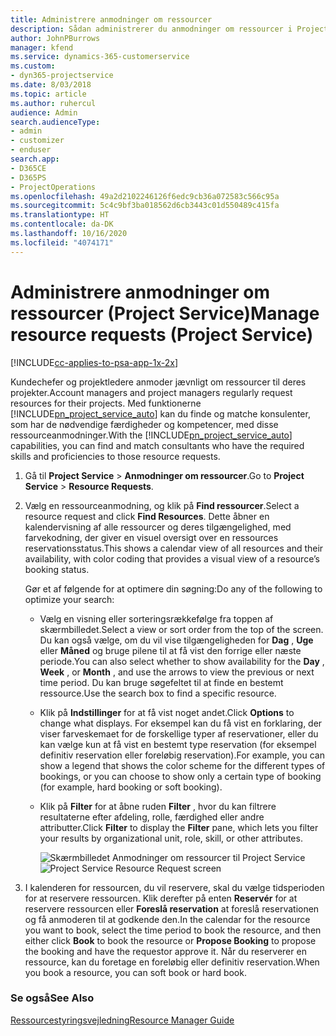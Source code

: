 ```yaml
---
title: Administrere anmodninger om ressourcer
description: Sådan administrerer du anmodninger om ressourcer i Project Service
author: JohnPBurrows
manager: kfend
ms.service: dynamics-365-customerservice
ms.custom:
- dyn365-projectservice
ms.date: 8/03/2018
ms.topic: article
ms.author: ruhercul
audience: Admin
search.audienceType:
- admin
- customizer
- enduser
search.app:
- D365CE
- D365PS
- ProjectOperations
ms.openlocfilehash: 49a2d2102246126f6edc9cb36a072583c566c95a
ms.sourcegitcommit: 5c4c9bf3ba018562d6cb3443c01d550489c415fa
ms.translationtype: HT
ms.contentlocale: da-DK
ms.lasthandoff: 10/16/2020
ms.locfileid: "4074171"
---
```

# <a name="manage-resource-requests-project-service"></a><span data-ttu-id="e8127-103">Administrere anmodninger om ressourcer (Project Service)</span><span class="sxs-lookup"><span data-stu-id="e8127-103">Manage resource requests (Project Service)</span></span>

[!INCLUDE[cc-applies-to-psa-app-1x-2x](../includes/cc-applies-to-psa-app-1x-2x.md)]

<span data-ttu-id="e8127-104">Kundechefer og projektledere anmoder jævnligt om ressourcer til deres projekter.</span><span class="sxs-lookup"><span data-stu-id="e8127-104">Account managers and project managers regularly request resources for their projects.</span></span> <span data-ttu-id="e8127-105">Med funktionerne [!INCLUDE[pn_project_service_auto](../includes/pn-project-service-auto.md)] kan du finde og matche konsulenter, som har de nødvendige færdigheder og kompetencer, med disse ressourceanmodninger.</span><span class="sxs-lookup"><span data-stu-id="e8127-105">With the [!INCLUDE[pn_project_service_auto](../includes/pn-project-service-auto.md)] capabilities, you can find and match consultants who have the required skills and proficiencies to those resource requests.</span></span>  
  
1. <span data-ttu-id="e8127-106">Gå til **Project Service** > **Anmodninger om ressourcer**.</span><span class="sxs-lookup"><span data-stu-id="e8127-106">Go to **Project Service** > **Resource Requests**.</span></span>  
  
2. <span data-ttu-id="e8127-107">Vælg en ressourceanmodning, og klik på **Find ressourcer**.</span><span class="sxs-lookup"><span data-stu-id="e8127-107">Select a resource request and click **Find Resources**.</span></span> <span data-ttu-id="e8127-108">Dette åbner en kalendervisning af alle ressourcer og deres tilgængelighed, med farvekodning, der giver en visuel oversigt over en ressources reservationsstatus.</span><span class="sxs-lookup"><span data-stu-id="e8127-108">This shows a calendar view of all resources and their availability, with color coding that provides a visual view of a resource’s booking status.</span></span>  
  
    <span data-ttu-id="e8127-109">Gør et af følgende for at optimere din søgning:</span><span class="sxs-lookup"><span data-stu-id="e8127-109">Do any of the following to optimize your search:</span></span>  
  
   -   <span data-ttu-id="e8127-110">Vælg en visning eller sorteringsrækkefølge fra toppen af skærmbilledet.</span><span class="sxs-lookup"><span data-stu-id="e8127-110">Select a view or sort order from the top of the screen.</span></span> <span data-ttu-id="e8127-111">Du kan også vælge, om du vil vise tilgængeligheden for **Dag** , **Uge** eller **Måned** og bruge pilene til at få vist den forrige eller næste periode.</span><span class="sxs-lookup"><span data-stu-id="e8127-111">You can also select whether to show availability for the **Day** , **Week** , or **Month** , and use the arrows to view the previous or next time period.</span></span> <span data-ttu-id="e8127-112">Du kan bruge søgefeltet til at finde en bestemt ressource.</span><span class="sxs-lookup"><span data-stu-id="e8127-112">Use the search box to find a specific resource.</span></span>  
  
   -   <span data-ttu-id="e8127-113">Klik på **Indstillinger** for at få vist noget andet.</span><span class="sxs-lookup"><span data-stu-id="e8127-113">Click **Options** to change what displays.</span></span> <span data-ttu-id="e8127-114">For eksempel kan du få vist en forklaring, der viser farveskemaet for de forskellige typer af reservationer, eller du kan vælge kun at få vist en bestemt type reservation (for eksempel definitiv reservation eller foreløbig reservation).</span><span class="sxs-lookup"><span data-stu-id="e8127-114">For example, you can show a legend that shows the color scheme for the different types of bookings, or you can choose to show only a certain type of booking (for example, hard booking or soft booking).</span></span>  
  
   -   <span data-ttu-id="e8127-115">Klik på **Filter** for at åbne ruden **Filter** , hvor du kan filtrere resultaterne efter afdeling, rolle, færdighed eller andre attributter.</span><span class="sxs-lookup"><span data-stu-id="e8127-115">Click **Filter** to display the **Filter** pane, which lets you filter your results by organizational unit, role, skill, or other attributes.</span></span>  
  
       <span data-ttu-id="e8127-116">![Skærmbilledet Anmodninger om ressourcer til Project Service](../psa/media/project-service-resource-request-screen.png "Skærmbilledet Anmodninger om ressourcer til Project Service")</span><span class="sxs-lookup"><span data-stu-id="e8127-116">![Project Service Resource Request screen](../psa/media/project-service-resource-request-screen.png "Project Service Resource Request screen")</span></span>  
  
3. <span data-ttu-id="e8127-117">I kalenderen for ressourcen, du vil reservere, skal du vælge tidsperioden for at reservere ressourcen. Klik derefter på enten **Reservér** for at reservere ressourcen eller **Foreslå reservation** at foreslå reservationen og få anmoderen til at godkende den.</span><span class="sxs-lookup"><span data-stu-id="e8127-117">In the calendar for the resource you want to book, select the time period to book the resource, and then either click **Book** to book the resource or **Propose Booking** to propose the booking and have the requestor approve it.</span></span> <span data-ttu-id="e8127-118">Når du reserverer en ressource, kan du foretage en foreløbig eller definitiv reservation.</span><span class="sxs-lookup"><span data-stu-id="e8127-118">When you book a resource, you can soft book or hard book.</span></span>  
  
### <a name="see-also"></a><span data-ttu-id="e8127-119">Se også</span><span class="sxs-lookup"><span data-stu-id="e8127-119">See Also</span></span>  
 [<span data-ttu-id="e8127-120">Ressourcestyringsvejledning</span><span class="sxs-lookup"><span data-stu-id="e8127-120">Resource Manager Guide</span></span>](../psa/resource-manager-guide.md)
